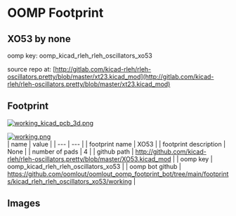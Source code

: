 # OOMP Footprint  
## XO53  by none  
  
oomp key: oomp_kicad_rleh_rleh_oscillators_xo53  
  
source repo at: [http://gitlab.com/kicad-rleh/rleh-oscillators.pretty/blob/master/xt23.kicad_mod](http://gitlab.com/kicad-rleh/rleh-oscillators.pretty/blob/master/xt23.kicad_mod)  
## Footprint  
  
[![working_kicad_pcb_3d.png](working_kicad_pcb_3d_600.png)](working_kicad_pcb_3d.png)  
  
[![working.png](working_600.png)](working.png)  
| name | value | 
| --- | --- | 
| footprint name | XO53 | 
| footprint description | None | 
| number of pads | 4 | 
| github path | http://github.com/kicad-rleh/rleh-oscillators.pretty/blob/master/XO53.kicad_mod | 
| oomp key | oomp_kicad_rleh_rleh_oscillators_xo53 | 
| oomp bot github | https://github.com/oomlout/oomlout_oomp_footprint_bot/tree/main/footprints/kicad_rleh_rleh_oscillators_xo53/working | 
## Images  
